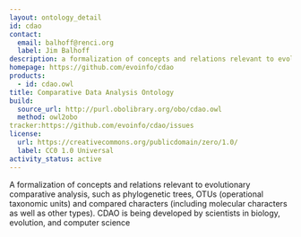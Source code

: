 ```yaml
---
layout: ontology_detail
id: cdao
contact:
  email: balhoff@renci.org
  label: Jim Balhoff
description: a formalization of concepts and relations relevant to evolutionary comparative analysis
homepage: https://github.com/evoinfo/cdao
products:
  - id: cdao.owl
title: Comparative Data Analysis Ontology
build:
  source_url: http://purl.obolibrary.org/obo/cdao.owl
  method: owl2obo
tracker:https://github.com/evoinfo/cdao/issues
license:
  url: https://creativecommons.org/publicdomain/zero/1.0/
  label: CC0 1.0 Universal
activity_status: active
---
```


A formalization of concepts and relations relevant to evolutionary comparative analysis, such as phylogenetic trees, OTUs (operational taxonomic units) and compared characters (including molecular characters as well as other types). CDAO is being developed by scientists in biology, evolution, and computer science
